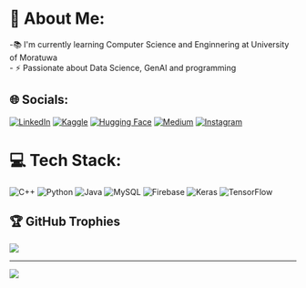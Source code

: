 # 💫 About Me:
-📚 I'm currently learning Computer Science and Enginnering at University of Moratuwa<br>- ⚡ Passionate about Data Science, GenAI and programming


## 🌐 Socials:
[![LinkedIn](https://img.shields.io/badge/LinkedIn-%230077B5.svg?logo=linkedin&logoColor=white)](https://linkedin.com/in/akinduh)
[![Kaggle](https://img.shields.io/badge/Kaggle-%230077B5.svg?logo=Kaggle&logoColor=white)](https://www.kaggle.com/akinduhiman)
[![Hugging Face](https://img.shields.io/badge/Hugging%20Face-%23FF6F61.svg?logo=huggingface&logoColor=white)](https://huggingface.co/AkinduH)
[![Medium](https://img.shields.io/badge/Medium-12100E?logo=medium&logoColor=white)](https://medium.com/@@akinduhiman2)
[![Instagram](https://img.shields.io/badge/Instagram-%23E4405F.svg?logo=Instagram&logoColor=white)](https://instagram.com/_ak1ndu_)   

# 💻 Tech Stack:
![C++](https://img.shields.io/badge/c++-%2300599C.svg?style=for-the-badge&logo=c%2B%2B&logoColor=white) ![Python](https://img.shields.io/badge/python-3670A0?style=for-the-badge&logo=python&logoColor=ffdd54) ![Java](https://img.shields.io/badge/java-%23ED8B00.svg?style=for-the-badge&logo=openjdk&logoColor=white) ![MySQL](https://img.shields.io/badge/mysql-4479A1.svg?style=for-the-badge&logo=mysql&logoColor=white) ![Firebase](https://img.shields.io/badge/firebase-a08021?style=for-the-badge&logo=firebase&logoColor=ffcd34) ![Keras](https://img.shields.io/badge/Keras-%23D00000.svg?style=for-the-badge&logo=Keras&logoColor=white) ![TensorFlow](https://img.shields.io/badge/TensorFlow-%23FF6F00.svg?style=for-the-badge&logo=TensorFlow&logoColor=white)

## 🏆 GitHub Trophies
![](https://github-profile-trophy.vercel.app/?username=AkinduH&theme=radical&no-frame=false&no-bg=false&margin-w=4)

---
[![](https://visitcount.itsvg.in/api?id=AkinduH&icon=5&color=1)](https://visitcount.itsvg.in)

<!-- Proudly created with GPRM ( https://gprm.itsvg.in ) -->
